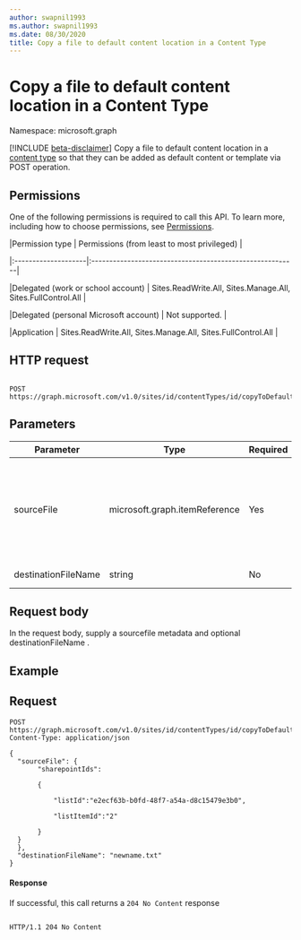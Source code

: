 ```yaml
---
author: swapnil1993
ms.author: swapnil1993
ms.date: 08/30/2020
title: Copy a file to default content location in a Content Type
---
```


# Copy a file to default content location in a Content Type
Namespace: microsoft.graph

[!INCLUDE [beta-disclaimer](../../includes/beta-disclaimer.md)]
Copy a file to default content location in a [content type][contentType] so that they can be added as default content or template via POST operation.
  

## Permissions  

One of the following permissions is required to call this API. To learn more, including how to choose permissions, see [Permissions](/graph/permissions_reference.md).

  

|Permission type | Permissions (from least to most privileged) |

|:--------------------|:---------------------------------------------------------|

|Delegated (work or school account) | Sites.ReadWrite.All, Sites.Manage.All, Sites.FullControl.All  |

|Delegated (personal Microsoft account) | Not supported. |

|Application | Sites.ReadWrite.All, Sites.Manage.All, Sites.FullControl.All |

  

## HTTP request

```http

POST https://graph.microsoft.com/v1.0/sites/id/contentTypes/id/copyToDefaultContentLocation 
```
## Parameters

|Parameter|Type|Required|Description|
|-|-|-|-|
|sourceFile| microsoft.graph.itemReference | Yes|Metadata about the source file that needs to be copied to the default content location.|
|destinationFileName| string | No|Destination filename . 


## Request body

In the request body, supply a sourcefile metadata and optional destinationFileName .  

## Example

## Request
```http
POST https://graph.microsoft.com/v1.0/sites/id/contentTypes/id/copyToDefaultContentLocation 
Content-Type: application/json

{
  "sourceFile": {
       "sharepointIds":​

       {​

           "listId":"e2ecf63b-b0fd-48f7-a54a-d8c15479e3b0",​

           "listItemId":"2"​

       }
  }
  },
  "destinationFileName": "newname.txt"
}
```



#### Response


<!-- { "blockType": "response" } -->

If successful, this call returns a `204 No Content` response

```http

HTTP/1.1 204 No Content

```

  

[contentType]: ../resources/contentType.md